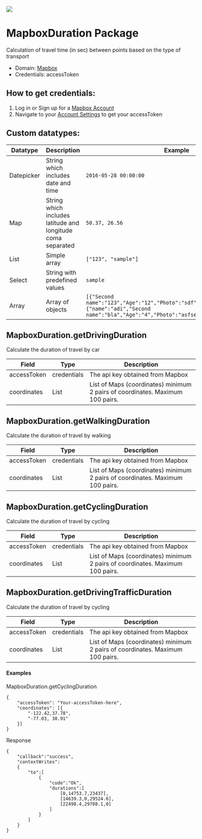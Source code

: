 [![](https://scdn.rapidapi.com/RapidAPI_banner.png)](https://rapidapi.com/package/MapboxDuration/functions?utm_source=RapidAPIGitHub_MapboxDurationFunctions&utm_medium=button&utm_content=RapidAPI_GitHub)

# MapboxDuration Package
Calculation of travel time (in sec) between points based on the type of transport
* Domain: [Mapbox](https://www.mapbox.com)
* Credentials: accessToken

## How to get credentials:
1. Log in or Sign up for a [Mapbox Account](https://www.mapbox.com/signup/)
2. Navigate to your [Account Settings](https://www.mapbox.com/studio/account/tokens/) to get your accessToken
 
## Custom datatypes: 
 |Datatype|Description|Example
 |--------|-----------|----------
 |Datepicker|String which includes date and time|```2016-05-28 00:00:00```
 |Map|String which includes latitude and longitude coma separated|```50.37, 26.56```
 |List|Simple array|```["123", "sample"]``` 
 |Select|String with predefined values|```sample```
 |Array|Array of objects|```[{"Second name":"123","Age":"12","Photo":"sdf","Draft":"sdfsdf"},{"name":"adi","Second name":"bla","Age":"4","Photo":"asfserwe","Draft":"sdfsdf"}] ```
 
## MapboxDuration.getDrivingDuration
Сalculate the duration of travel by car

| Field      | Type       | Description
|------------|------------|----------
| accessToken| credentials| The api key obtained from Mapbox
| coordinates| List       | List of Maps (coordinates) minimum 2 pairs of coordinates. Maximum 100 pairs.

## MapboxDuration.getWalkingDuration
Сalculate the duration of travel by walking

| Field      | Type       | Description
|------------|------------|----------
| accessToken| credentials| The api key obtained from Mapbox
| coordinates| List       | List of Maps (coordinates) minimum 2 pairs of coordinates. Maximum 100 pairs.

## MapboxDuration.getCyclingDuration
Сalculate the duration of travel by cycling

| Field      | Type       | Description
|------------|------------|----------
| accessToken| credentials| The api key obtained from Mapbox
| coordinates| List       | List of Maps (coordinates) minimum 2 pairs of coordinates. Maximum 100 pairs.

## MapboxDuration.getDrivingTrafficDuration
Сalculate the duration of travel by cycling

| Field      | Type       | Description
|------------|------------|----------
| accessToken| credentials| The api key obtained from Mapbox
| coordinates| List       | List of Maps (coordinates) minimum 2 pairs of coordinates. Maximum 100 pairs.

#### Examples
MapboxDuration.getCyclingDuration
```code
{
    "accessToken": "Your-accessToken-here",
    "coordinates": [{
        "-122.42,37.78",
        "-77.03, 38.91"
    }]
}
```
Response
```code
{
    "callback":"success",
    "contextWrites":
    {
        "to":[
            {
                "code":"Ok",
                "durations":[
                    [0,14753.7,23437],
                    [14639.3,0,29524.6],
                    [22498.4,29708.1,0]
                ]
            }
        ]
    }
}
```
